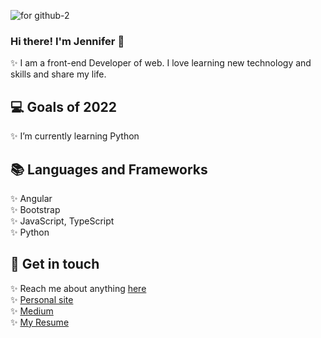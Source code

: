 ![for github-2](https://github.com/jennifershih/jennifershih/assets/17427142/9ef67448-d677-4432-9d7f-ca976a78fd90)

### Hi there! I'm Jennifer 👋
✨ I am a front-end Developer of web. I love learning new technology and skills and share my life.

## 💻 Goals of 2022
✨ I’m currently learning Python

## 📚 Languages and Frameworks
✨ Angular<br>
✨ Bootstrap<br>
✨ JavaScript, TypeScript<br>
✨ Python<br>

## 🔗 Get in touch
✨ Reach me about anything [here](s01059810@gmail.com)<br>
✨ [Personal site](https://github.com/jennifershih)<br>
✨ [Medium](https://s01059810.medium.com/)<br>
✨ [My Resume](https://jennifer-shih.notion.site/Shih-Mao-Yu-Portfolio-fdc12759a0d14f5dbb7d5c8f92a06fc1)<br>
